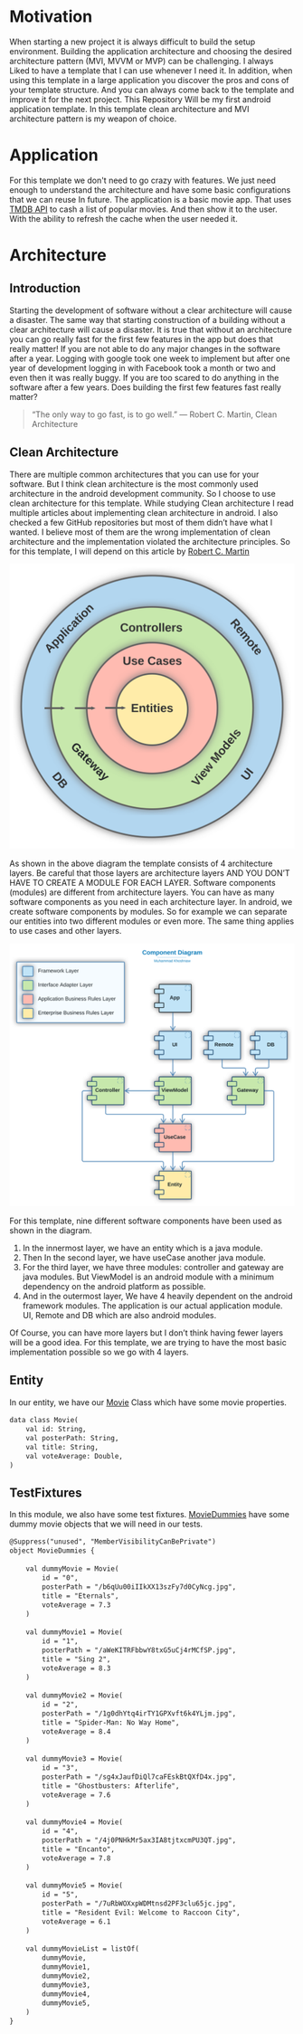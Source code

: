 
# Motivation

When starting a new project it is always difficult to build the setup environment. Building the application architecture and choosing the desired architecture pattern (MVI, MVVM or MVP) can be challenging. I always Liked to have a template that I can use whenever I need it. In addition, when using this template in a large application you discover the pros and cons of your template structure. And you can always come back to the template and improve it for the next project.
This Repository Will be my first android application template. In this template clean architecture and MVI architecture pattern is my weapon of choice.

# Application

For this template we don't need to go crazy with features. We just need enough to understand the architecture and have some basic configurations that we can reuse In future. The application is a basic movie app. That uses [TMDB API](https://www.themoviedb.org/documentation/api) to cash a list of popular movies. And then show it to the user. With the ability to refresh the cache when the user needed it.

# Architecture

## Introduction

Starting the development of software without a clear architecture will cause a disaster. The same way that starting construction of a building without a clear architecture will cause a disaster. It is true that without an architecture you can go really fast for the first few features in the app but does that really matter!
If you are not able to do any major changes in the software after a year. Logging with google took one week to implement but after one year of development logging in with Facebook took a month or two and even then it was really buggy. If you are too scared to do anything in the software after a few years. Does building the first few features fast really matter?

> “The only way to go fast, is to go well.” 
> ― Robert C. Martin, Clean Architecture

## Clean Architecture

There are multiple common architectures that you can use for your software. But I think clean architecture is the most commonly used architecture in the android development community. So I choose to use clean architecture for this template.
While studying Clean architecture I read multiple articles about implementing clean architecture in android. I also checked a few GitHub repositories but most of them didn’t have what I wanted. I believe most of them are the wrong implementation of clean architecture and the implementation violated the architecture principles. So for this template, I will depend on this article by [Robert C. Martin](https://blog.cleancoder.com/uncle-bob/2012/08/13/the-clean-architecture.html)

![Architecture](.github/res/Architecture.svg)

As shown in the above diagram the template consists of 4 architecture layers. Be careful that those layers are architecture layers AND YOU DON’T HAVE TO CREATE A MODULE FOR EACH LAYER. Software components (modules) are different from architecture layers. You can have as many software components as you need in each architecture layer. In android, we create software components by modules. So for example we can separate our entities into two different modules or even more. The same thing applies to use cases and other layers.

![ComponentDiagram](.github/res/ComponentDiagram.svg)

For this template, nine different software components have been used as shown in the diagram.

1. In the innermost layer, we have an entity which is a java module.
2. Then In the second layer, we have useCase another java module.
3. For the third layer, we have three modules: controller and gateway are java modules. But ViewModel is an android module with a minimum dependency on the android platform as possible.
4. And in the outermost layer, We have 4 heavily dependent on the android framework modules. The application is our actual application module. UI, Remote and DB which are also android modules.

Of Course, you can have more layers but I don’t think having fewer layers will be a good idea. For this template, we are trying to have the most basic implementation possible so we go with 4 layers.


## Entity

In our entity, we have our [Movie](entity/src/main/java/com/khoshnaw/entity/Movie.kt) Class which have some movie properties.

```
data class Movie(  
	val id: String,
	val posterPath: String,
	val title: String,
	val voteAverage: Double,  
)
```

## TestFixtures

In this module, we also have some test fixtures. [MovieDummies](entity/src/testFixtures/java/com/khoshnaw/entity/MovieDummies.kt) have some dummy movie objects that we will need in our tests.

```
@Suppress("unused", "MemberVisibilityCanBePrivate")
object MovieDummies {

    val dummyMovie = Movie(
        id = "0",
        posterPath = "/b6qUu00iIIkXX13szFy7d0CyNcg.jpg",
        title = "Eternals",
        voteAverage = 7.3
    )

    val dummyMovie1 = Movie(
        id = "1",
        posterPath = "/aWeKITRFbbwY8txG5uCj4rMCfSP.jpg",
        title = "Sing 2",
        voteAverage = 8.3
    )

    val dummyMovie2 = Movie(
        id = "2",
        posterPath = "/1g0dhYtq4irTY1GPXvft6k4YLjm.jpg",
        title = "Spider-Man: No Way Home",
        voteAverage = 8.4
    )

    val dummyMovie3 = Movie(
        id = "3",
        posterPath = "/sg4xJaufDiQl7caFEskBtQXfD4x.jpg",
        title = "Ghostbusters: Afterlife",
        voteAverage = 7.6
    )

    val dummyMovie4 = Movie(
        id = "4",
        posterPath = "/4j0PNHkMr5ax3IA8tjtxcmPU3QT.jpg",
        title = "Encanto",
        voteAverage = 7.8
    )

    val dummyMovie5 = Movie(
        id = "5",
        posterPath = "/7uRbWOXxpWDMtnsd2PF3clu65jc.jpg",
        title = "Resident Evil: Welcome to Raccoon City",
        voteAverage = 6.1
    )

    val dummyMovieList = listOf(
        dummyMovie,
        dummyMovie1,
        dummyMovie2,
        dummyMovie3,
        dummyMovie4,
        dummyMovie5,
    )
}
```
